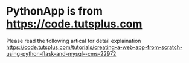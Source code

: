 # PythonApp is from https://code.tutsplus.com
Please read the following artical for detail explaination
https://code.tutsplus.com/tutorials/creating-a-web-app-from-scratch-using-python-flask-and-mysql--cms-22972
